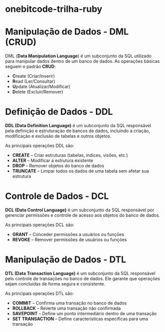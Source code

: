 # onebitcode-trilha-ruby

# Manipulação de Dados - DML (CRUD)

DML (**Data Manipulation Language**) é um subconjunto da SQL utilizado para manipular dados dentro de um banco de dados. As operações básicas seguem o padrão **CRUD**:

- **C**reate (Criar/Inserir)
- **R**ead (Ler/Consultar)
- **U**pdate (Atualizar/Modificar)
- **D**elete (Excluir/Remover)

# Definição de Dados - DDL

**DDL (Data Definition Language)** é um subconjunto da SQL responsável pela definição e estruturação de bancos de dados, incluindo a criação, modificação e exclusão de tabelas e outros objetos.

As principais operações DDL são:

- **CREATE** – Criar estruturas (tabelas, índices, visões, etc.)
- **ALTER** – Modificar a estrutura existente
- **DROP** – Remover objetos do banco de dados
- **TRUNCATE** – Limpar todos os dados de uma tabela sem afetar sua estrutura

# Controle de Dados - DCL

**DCL (Data Control Language)** é um subconjunto da SQL responsável por gerenciar permissões e controle de acesso aos objetos do banco de dados.

As principais operações DCL são:

- **GRANT** – Conceder permissões a usuários ou funções
- **REVOKE** – Remover permissões de usuários ou funções

# Manipulação de Dados - DTL

**DTL (Data Transaction Language)** é um subconjunto da SQL responsável pelo controle de transações no banco de dados. Ele garante que operações sejam concluídas de forma segura e consistente.

As principais operações DTL são:

- **COMMIT** – Confirma uma transação no banco de dados
- **ROLLBACK** – Reverte uma transação não confirmada
- **SAVEPOINT** – Define um ponto intermediário dentro de uma transação
- **SET TRANSACTION** – Define características específicas para uma transação
